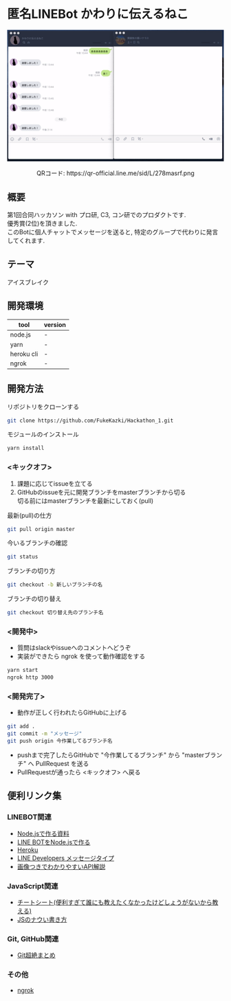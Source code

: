 # 匿名LINEBot かわりに伝えるねこ
<p align='center'>
    <img src='./images/anonymousbot.gif' />
</p>
<p align='center'>QRコード: https://qr-official.line.me/sid/L/278masrf.png</p>


## 概要
第1回合同ハッカソン with プロ研, C3, コン研でのプロダクトです.  
優秀賞(2位)を頂きました.  
このBotに個人チャットでメッセージを送ると, 特定のグループで代わりに発言してくれます.  
## テーマ
アイスブレイク
## 開発環境
| tool       | version |
|------------|---------|
| node.js    | -       |
| yarn       | -       |
| heroku cli | -       |
| ngrok      | -       |

## 開発方法
リポジトリをクローンする  
```bash
git clone https://github.com/FukeKazki/Hackathon_1.git
```

モジュールのインストール
```bash
yarn install
```

### <キックオフ>
1. 課題に応じてissueを立てる
2. GitHubのissueを元に開発ブランチをmasterブランチから切る  
切る前にはmasterブランチを最新にしておく(pull)  

最新(pull)の仕方
```bash
git pull origin master
```

今いるブランチの確認
```bash
git status
```

ブランチの切り方
```bash
git checkout -b 新しいブランチの名
```

ブランチの切り替え
```bash
git checkout 切り替え先のブランチ名
```
### <開発中>
- 質問はslackやissueへのコメントへどうぞ  
- 実装ができたら ngrok を使って動作確認をする  
```bash
yarn start
ngrok http 3000
```

### <開発完了>
- 動作が正しく行われたらGitHubに上げる
```bash
git add .
git commit -m "メッセージ"
git push origin 今作業してるブランチ名
```
- pushまで完了したらGitHubで "今作業してるブランチ" から "masterブランチ" へ PullRequest を送る  
- PullRequestが通ったら <キックオフ> へ戻る

## 便利リンク集
### **LINEBOT関連**
- [Node.jsで作る資料](https://qiita.com/n0bisuke/items/ceaa09ef8898bee8369d)  
- [LINE BOTをNode.jsで作る](https://qiita.com/Hirosaji/items/4c136c13660bb1217662)  
- [Heroku](https://dashboard.heroku.com/apps)  
- [LINE Developers メッセージタイプ](https://developers.line.biz/ja/docs/messaging-api/message-types/#text-messages)  
- [画像つきでわかりやすいAPI解説](https://qiita.com/kakakaori830/items/52e52d969800de61ce28)  
### **JavaScript関連**
- [チートシート(便利すぎて誰にも教えたくなかったけどしょうがないから教える)](https://jsprimer.net/cheetsheet/)  
- [JSのナウい書き方](https://qiita.com/shibukawa/items/19ab5c381bbb2e09d0d9)  

### **Git, GitHub関連**
- [Git超絶まとめ](https://qiita.com/masashi127/items/2e103c3fba9d1b058961)  

### **その他**
- [ngrok](https://qiita.com/kitaro0729/items/44214f9f81d3ebda58bd)  
